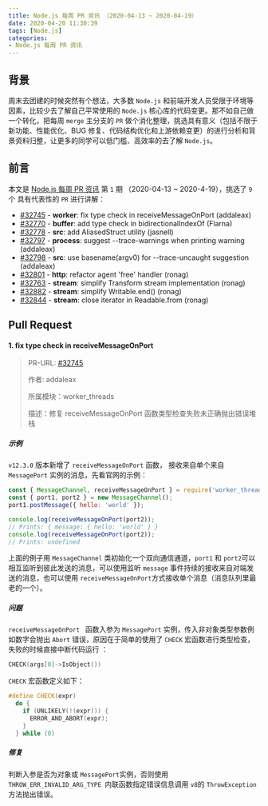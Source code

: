 ```yaml
---
title: Node.js 每周 PR 资讯 （2020-04-13 ~ 2020-04-19）
date: 2020-04-20 11:30:39
tags: [Node.js]
categories: 
- Node.js 每周 PR 资讯
---
```


## 背景

周末去团建的时候突然有个想法，大多数 `Node.js` 和前端开发人员受限于环境等因素，比较少去了解自己平常使用的 `Node.js` 核心库的代码变更。那不如自己做一个转化，把每周 `merge` 主分支的 `PR` 做个消化整理，挑选具有意义（包括不限于新功能、性能优化、BUG 修复、代码结构优化和上游依赖变更）的进行分析和背景资料归整，让更多的同学可以低门槛、高效率的去了解 `Node.js`。

## 前言

本文是 [Node.js 每周 PR 资讯](/categories/JavaScript/) 第 `1` 期 （2020-04-13 ~ 2020-4-19），挑选了 `9` 个 具有代表性的 `PR` 进行讲解：

* [#32745](https://github.com/nodejs/node/pull/32745) - **worker**: fix type check in receiveMessageOnPort (addaleax) 
* [#32770](https://github.com/nodejs/node/pull/32770) - **buffer**: add type check in bidirectionalIndexOf (Flarna) 
* [#32778](https://github.com/nodejs/node/pull/32778) - **src**: add AliasedStruct utility (jasnell) 
* [#32797](https://github.com/nodejs/node/pull/32797) - **process**: suggest --trace-warnings when printing warning (addaleax) 
* [#32798](https://github.com/nodejs/node/pull/32798) - **src**: use basename(argv0) for --trace-uncaught suggestion (addaleax) 
* [#32801](https://github.com/nodejs/node/pull/32801) - **http**: refactor agent 'free' handler (ronag) 
* [#32763](https://github.com/nodejs/node/pull/32763) - **stream**: simplify Transform stream implementation (ronag) 
* [#32882](https://github.com/nodejs/node/pull/32882) - **stream**: simplify Writable.end() (ronag) 
* [#32844](https://github.com/nodejs/node/pull/32844) - **stream**: close iterator in Readable.from (ronag) 

## Pull Request

#### 1. fix type check in receiveMessageOnPort

> PR-URL: [#32745](https://github.com/nodejs/node/pull/32745)
>
> 作者: addaleax
>
> 所属模块：worker_threads
>
> 描述：修复 receiveMessageOnPort 函数类型检查失败未正确抛出错误堆栈

##### 示例

`v12.3.0` 版本新增了 `receiveMessageOnPort` 函数，  接收来自单个来自 `MessagePort` 实例的消息，先看官网的示例：

``` js
const { MessageChannel, receiveMessageOnPort } = require('worker_threads');
const { port1, port2 } = new MessageChannel();
port1.postMessage({ hello: 'world' });

console.log(receiveMessageOnPort(port2));
// Prints: { message: { hello: 'world' } }
console.log(receiveMessageOnPort(port2));
// Prints: undefined
```

上面的例子用 `MessageChannel` 类初始化一个双向通信通道，`port1` 和 `port2`可以相互监听到彼此发送的消息，可以使用监听 `message` 事件持续的接收来自对端发送的消息，也可以使用 `receiveMessageOnPort`方式接收单个消息（消息队列里最老的一个）。

##### 问题

 `receiveMessageOnPort ` 函数入参为 `MessagePort` 实例，传入非对象类型参数例如数字会抛出 `Abort` 错误，原因在于简单的使用了 `CHECK` 宏函数进行类型检查，失败的时候直接中断代码运行 ：

``` c++
CHECK(args[0]->IsObject())
```

`CHECK` 宏函数定义如下：

``` c++
#define CHECK(expr)                                                           \
  do {                                                                        \
    if (UNLIKELY(!(expr))) {                                                  \
      ERROR_AND_ABORT(expr);                                                  \
    }                                                                         \
  } while (0)
```

##### 修复

判断入参是否为对象或 `MessagePort`实例，否则使用 `THROW_ERR_INVALID_ARG_TYPE `内联函数指定错误信息调用 `v8`的 `ThrowException`方法抛出错误。

